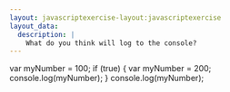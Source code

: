 ```yaml
---
layout: javascriptexercise-layout:javascriptexercise
layout_data:
  description: |
    What do you think will log to the console?
---
```

var myNumber = 100;
if (true) {
  var myNumber = 200;
  console.log(myNumber);
}
console.log(myNumber);
